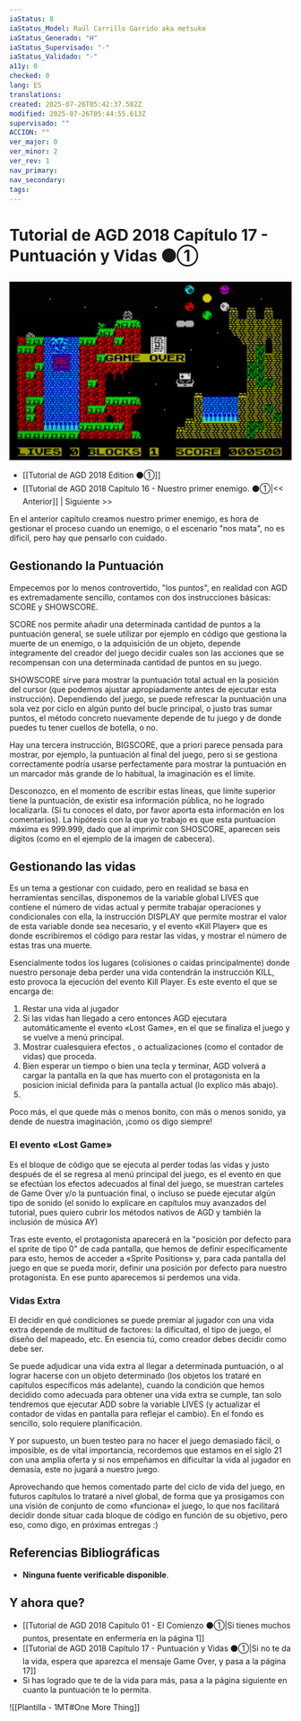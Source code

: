 ```yaml
---
iaStatus: 8
iaStatus_Model: Raúl Carrillo Garrido aka metsuke
iaStatus_Generado: "H"
iaStatus_Supervisado: "-"
iaStatus_Validado: "-"
a11y: 0
checked: 0
lang: ES
translations: 
created: 2025-07-26T05:42:37.582Z
modified: 2025-07-26T05:44:55.613Z
supervisado: ""
ACCION: ""
ver_major: 0
ver_minor: 2
ver_rev: 1
nav_primary: 
nav_secondary: 
tags:
---
```

# Tutorial de AGD 2018 Capítulo 17 - Puntuación y Vidas ⚫①

![Game Over en JBA](PublicBrain/_resources/de50fdb8c54a66c181e9c8473d6eaddc_MD5.jpg)

 * [[Tutorial de AGD 2018 Edition ⚫①]]
* [[Tutorial de AGD 2018 Capítulo 16 - Nuestro primer enemigo. ⚫①|<< Anterior]] | Siguiente >>

En el anterior capítulo creamos nuestro primer enemigo, es hora de gestionar el proceso cuando un enemigo, o el escenario "nos mata", no es dificil, pero hay que pensarlo con cuidado.

## Gestionando la Puntuación

Empecemos por lo menos controvertido, "los puntos", en realidad con AGD es extremadamente sencillo, contamos con dos instrucciones básicas: SCORE y SHOWSCORE.

SCORE nos permite añadir una determinada cantidad de puntos a la puntuación general, se suele utilizar por ejemplo en código que gestiona la muerte de un enemigo, o la adquisición de un objeto, depende íntegramente del creador del juego decidir cuales son las acciones que se recompensan con una determinada cantidad de puntos en su juego.

SHOWSCORE sirve para mostrar la puntuación total actual en la posición del cursor (que podemos ajustar apropiadamente antes de ejecutar esta instrucción). Dependiendo del juego, se puede refrescar la puntuación una sola vez por ciclo en algún punto del bucle principal, o justo tras sumar puntos, el método concreto nuevamente depende de tu juego y de donde puedes tu tener cuellos de botella, o no.

Hay una tercera instrucción, BIGSCORE, que a priori parece pensada para mostrar, por ejemplo, la puntuación al final del juego, pero si se gestiona correctamente podría usarse perfectamente para mostrar la puntuación en un marcador más grande de lo habitual, la imaginación es el límite.

Desconozco, en el momento de escribir estas líneas, que límite superior tiene la puntuación, de existir esa información pública, no he logrado localizarla. (Si tu conoces el dato, por favor aporta esta información en los comentarios). La hipótesis con la que yo trabajo es que esta puntuacion máxima es 999.999, dado que al imprimir con SHOSCORE, aparecen seis digitos (como en el ejemplo de la imagen de cabecera).
## Gestionando las vidas

Es un tema a gestionar con cuidado, pero en realidad se basa en herramientas sencillas, disponemos de la variable global LIVES que contiene el número de vidas actual y permite trabajar operaciones y condicionales con ella, la instrucción DISPLAY que permite mostrar el valor de esta variable donde sea necesario, y el evento «Kill Player» que es donde escribiremos el código para restar las vidas, y mostrar el número de estas tras una muerte.

Esencialmente todos los lugares (colisiones o caidas principalmente) donde nuestro personaje deba perder una vida contendrán la instrucción KILL, esto provoca la ejecución del evento Kill Player. Es este evento el que se encarga de:

1. Restar una vida al jugador
2. Si las vidas han llegado a cero entonces AGD ejecutara automáticamente el evento «Lost Game», en el que se finaliza el juego y se vuelve a menú principal.
3. Mostrar cualesquiera efectos , o actualizaciones (como el contador de vidas) que proceda.
4. Bien esperar un tiempo o bien una tecla y terminar, AGD volverá a cargar la pantalla en la que has muerto con el protagonista en la posicion inicial definida para la pantalla actual (lo explico más abajo).
5. 
Poco más, el que quede más o menos bonito, con más o menos sonido, ya dende de nuestra imaginación, ¡como os digo siempre!
### El evento «Lost Game»

Es el bloque de código que se ejecuta al perder todas las vidas y justo después de el se regresa al menú principal del juego, es el evento en que se efectúan los efectos adecuados al final del juego, se muestran carteles de Game Over y/o la puntuación final, o incluso se puede ejecutar algún tipo de sonido (el sonido lo explicare en capítulos muy avanzados del tutorial, pues quiero cubrir los métodos nativos de AGD y también la inclusión de música AY)

Tras este evento, el protagonista aparecerá en la "posición por defecto para el sprite de tipo 0" de cada pantalla, que hemos de definir específicamente para esto, hemos de acceder a «Sprite Positions» y, para cada pantalla del juego en que se pueda morir, definir una posición por defecto para nuestro protagonista. En ese punto aparecemos si perdemos una vida.
### Vidas Extra

El decidir en qué condiciones se puede premiar al jugador con una vida extra depende de multitud de factores: la dificultad, el tipo de juego, el diseño del mapeado, etc. En esencia tú, como creador debes decidir como debe ser.

Se puede adjudicar una vida extra al llegar a determinada puntuación, o al lograr hacerse con un objeto determinado (los objetos los trataré en capítulos específicos más adelante), cuando la condición que hemos decidido como adecuada para obtener una vida extra se cumple, tan solo tendremos que ejecutar ADD sobre la variable LIVES (y actualizar el contador de vidas en pantalla para reflejar el cambio). En el fondo es sencillo, solo requiere planificación.

Y por supuesto, un buen testeo para no hacer el juego demasiado fácil, o imposible, es de vital importancia, recordemos que estamos en el siglo 21 con una amplia oferta y si nos empeñamos en dificultar la vida al jugador en demasía, este no jugará a nuestro juego.

Aprovechando que hemos comentado parte del ciclo de vida del juego, en futuros capítulos lo trataré a nivel global, de forma que ya prosigamos con una visión de conjunto de como «funciona» el juego, lo que nos facilitará decidir donde situar cada bloque de código en función de su objetivo, pero eso, como digo, en próximas entregas :)

## Referencias Bibliográficas

- **Ninguna fuente verificable disponible**. 

## Y ahora que?

* [[Tutorial de AGD 2018 Capitulo 01 - El Comienzo ⚫①|Si tienes muchos puntos, presentate en enfermería en la página 1]]
* [[Tutorial de AGD 2018 Capítulo 17 - Puntuación y Vidas ⚫①|Si no te da la vida, espera que aparezca el mensaje Game Over, y pasa a la página 17]]
* Si has logrado que te de la vida para más, pasa a la página siguiente en cuanto la puntuación te lo permita.

![[Plantilla - 1MT#One More Thing]]